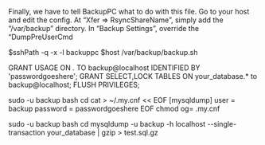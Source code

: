 Finally, we have to tell BackupPC what to do with this file. Go to your host and edit the config. At “Xfer => RsyncShareName”, simply add the “/var/backup” directory. In “Backup Settings”, override the “DumpPreUserCmd

$sshPath -q -x -l backuppc $host /var/backup/backup.sh

GRANT USAGE ON *.* TO backup@localhost IDENTIFIED BY 'passwordgoeshere';
GRANT SELECT,LOCK TABLES ON your_database.* to backup@localhost;
FLUSH PRIVILEGES;

sudo -u backup bash
cd
cat > ~/.my.cnf << EOF
[mysqldump]
user = backup
password = passwordgoeshere
EOF
chmod og= .my.cnf

sudo -u backup bash
cd
mysqldump -u backup -h localhost --single-transaction your_database | gzip > test.sql.gz

